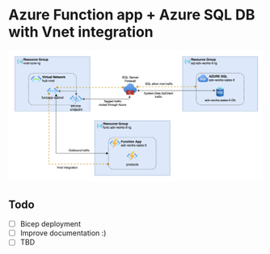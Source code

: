# Azure Function app + Azure SQL DB with Vnet integration

![Architecture diagram](docs/arch-diag.png)

## Todo

- [ ] Bicep deployment
- [ ] Improve documentation :) 
- [ ] TBD
